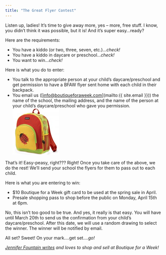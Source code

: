 ```yaml
---
title: "The Great Flyer Contest"
---
```


Listen up, ladies! It’s time to give away more, yes – more, free stuff. I know, you didn’t think it was possible, but it is! And it’s super easy…ready?

Here are the requirements:

* You have a kiddo (or two, three, seven, etc.)…_check!_
* You have a kiddo in daycare or preschool…_check!_
* You want to win…_check!_

Here is what you do to enter:

* You talk to the appropriate person at your child’s daycare/preschool and get permission to have a BFAW flyer sent home with each child in their backpack.
* You email us ([info@boutiqueforaweek.com](mailto:{{ site.email }})) the name of the school, the mailing address, and the name of the person at your child’s daycare/preschool who gave you permission. [![](/img/blog/crocodile-ladybug-150x150.jpg "crocodile-ladybug")](/img/blog/crocodile-ladybug.jpg) 

That’s it! Easy-peasy, right??? Right! Once you take care of the above, we do the rest! We’ll send your school the flyers for them to pass out to each child.

Here is what you are entering to win:

* $10 Boutique for a Week gift card to be used at the spring sale in April.
* Presale shopping pass to shop before the public on Monday, April 15th at 6pm.

No, this isn’t too good to be true. And yes, it really is that easy. You will have until March 20th to send us the confirmation from your child’s daycare/preschool. After this date, we will use a random drawing to select the winner. The winner will be notified by email.

All set? Sweet! On your mark….get set…._go!_

_[Jennifer Fountain writes](https://www.facebook.com/growinguptriplets/) and loves to shop and sell at Boutique for a Week!_
